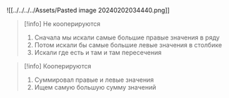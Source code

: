 ![[../../../../Assets/Pasted image 20240202034440.png]]

>[!info] Не кооперируются 
>1. Сначала мы искали самые большие правые значения в ряду
>2. Потом искали бы самые большие левые значения в столбике
>3. Искали где есть и там и там пересечения

>[!info] Кооперируются 
>1. Суммировал правые и левые значения
>2. Ищем самую большую сумму значений

